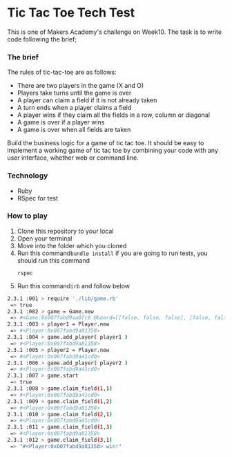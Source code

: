 # Tic Tac Toe Tech Test

This is one of Makers Academy's challenge on Week10. The task is to write code following the brief;

### The brief

The rules of tic-tac-toe are as follows:

* There are two players in the game (X and O)
* Players take turns until the game is over
* A player can claim a field if it is not already taken
* A turn ends when a player claims a field
* A player wins if they claim all the fields in a row, column or diagonal
* A game is over if a player wins
* A game is over when all fields are taken

Build the business logic for a game of tic tac toe. It should be easy to implement a working game of tic tac toe by combining your code with any user interface, whether web or command line.

### Technology
- Ruby
- RSpec for test

### How to play
1. Clone this repository to your local
2. Open your terminal
3. Move into the folder which you cloned
4. Run this command```bundle install```
    if you are going to run tests, you should run this command
    ```
    rspec
    ```
5. Run this command```irb``` and follow below
```sh
2.3.1 :001 > require './lib/game.rb'
 => true
2.3.1 :002 > game = Game.new
 => #<Game:0x007fabd9aa0fc8 @board=[[false, false, false], [false, false, false], [false, false, false]], @over=false>
2.3.1 :003 > player1 = Player.new
 => #<Player:0x007fabd9a81358>
2.3.1 :004 > game.add_player( player1 )
 => #<Player:0x007fabd9a81358>
2.3.1 :005 > player2 = Player.new
 => #<Player:0x007fabd9a41cd0>
2.3.1 :006 > game.add_player( player2 )
 => #<Player:0x007fabd9a41cd0>
2.3.1 :007 > game.start
 => true
2.3.1 :008 > game.claim_field(1,1)
 => #<Player:0x007fabd9a41cd0>
2.3.1 :009 > game.claim_field(1,2)
 => #<Player:0x007fabd9a81358>
2.3.1 :010 > game.claim_field(2,1)
 => #<Player:0x007fabd9a41cd0>
2.3.1 :011 > game.claim_field(1,3)
 => #<Player:0x007fabd9a81358>
2.3.1 :012 > game.claim_field(3,1)
 => "#<Player:0x007fabd9a81358> win!"
```
